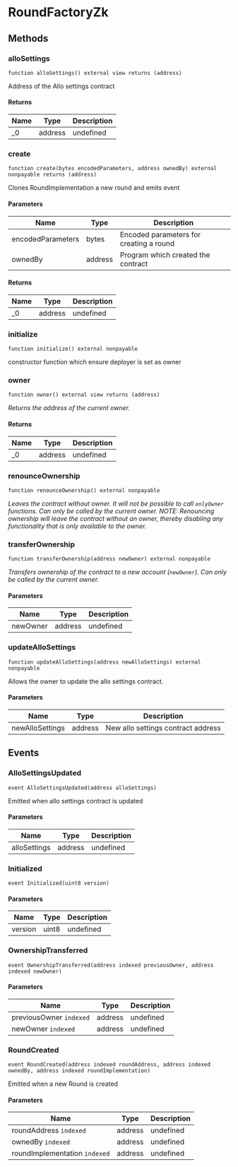 # RoundFactoryZk









## Methods

### alloSettings

```solidity
function alloSettings() external view returns (address)
```

Address of the Allo settings contract




#### Returns

| Name | Type | Description |
|---|---|---|
| _0 | address | undefined |

### create

```solidity
function create(bytes encodedParameters, address ownedBy) external nonpayable returns (address)
```

Clones RoundImplementation a new round and emits event



#### Parameters

| Name | Type | Description |
|---|---|---|
| encodedParameters | bytes | Encoded parameters for creating a round |
| ownedBy | address | Program which created the contract |

#### Returns

| Name | Type | Description |
|---|---|---|
| _0 | address | undefined |

### initialize

```solidity
function initialize() external nonpayable
```

constructor function which ensure deployer is set as owner




### owner

```solidity
function owner() external view returns (address)
```



*Returns the address of the current owner.*


#### Returns

| Name | Type | Description |
|---|---|---|
| _0 | address | undefined |

### renounceOwnership

```solidity
function renounceOwnership() external nonpayable
```



*Leaves the contract without owner. It will not be possible to call `onlyOwner` functions. Can only be called by the current owner. NOTE: Renouncing ownership will leave the contract without an owner, thereby disabling any functionality that is only available to the owner.*


### transferOwnership

```solidity
function transferOwnership(address newOwner) external nonpayable
```



*Transfers ownership of the contract to a new account (`newOwner`). Can only be called by the current owner.*

#### Parameters

| Name | Type | Description |
|---|---|---|
| newOwner | address | undefined |

### updateAlloSettings

```solidity
function updateAlloSettings(address newAlloSettings) external nonpayable
```

Allows the owner to update the allo settings contract.



#### Parameters

| Name | Type | Description |
|---|---|---|
| newAlloSettings | address | New allo settings contract address |



## Events

### AlloSettingsUpdated

```solidity
event AlloSettingsUpdated(address alloSettings)
```

Emitted when allo settings contract is updated



#### Parameters

| Name | Type | Description |
|---|---|---|
| alloSettings  | address | undefined |

### Initialized

```solidity
event Initialized(uint8 version)
```





#### Parameters

| Name | Type | Description |
|---|---|---|
| version  | uint8 | undefined |

### OwnershipTransferred

```solidity
event OwnershipTransferred(address indexed previousOwner, address indexed newOwner)
```





#### Parameters

| Name | Type | Description |
|---|---|---|
| previousOwner `indexed` | address | undefined |
| newOwner `indexed` | address | undefined |

### RoundCreated

```solidity
event RoundCreated(address indexed roundAddress, address indexed ownedBy, address indexed roundImplementation)
```

Emitted when a new Round is created



#### Parameters

| Name | Type | Description |
|---|---|---|
| roundAddress `indexed` | address | undefined |
| ownedBy `indexed` | address | undefined |
| roundImplementation `indexed` | address | undefined |



